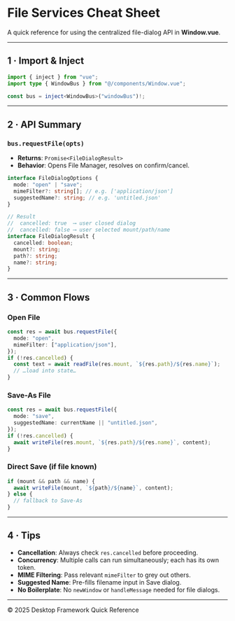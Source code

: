 # File Services Cheat Sheet

A quick reference for using the centralized file-dialog API in **Window.vue**.

---

## 1 · Import & Inject

```ts
import { inject } from "vue";
import type { WindowBus } from "@/components/Window.vue";

const bus = inject<WindowBus>("windowBus")!;
```

---

## 2 · API Summary

### `bus.requestFile(opts)`

- **Returns**: `Promise<FileDialogResult>`
- **Behavior**: Opens File Manager, resolves on confirm/cancel.

```ts
interface FileDialogOptions {
  mode: "open" | "save";
  mimeFilter?: string[]; // e.g. ['application/json']
  suggestedName?: string; // e.g. 'untitled.json'
}

// Result
//  cancelled: true  ⟶ user closed dialog
//  cancelled: false ⟶ user selected mount/path/name
interface FileDialogResult {
  cancelled: boolean;
  mount?: string;
  path?: string;
  name?: string;
}
```

---

## 3 · Common Flows

### Open File

```ts
const res = await bus.requestFile({
  mode: "open",
  mimeFilter: ["application/json"],
});
if (!res.cancelled) {
  const text = await readFile(res.mount, `${res.path}/${res.name}`);
  // …load into state…
}
```

### Save-As File

```ts
const res = await bus.requestFile({
  mode: "save",
  suggestedName: currentName || "untitled.json",
});
if (!res.cancelled) {
  await writeFile(res.mount, `${res.path}/${res.name}`, content);
}
```

### Direct Save (if file known)

```ts
if (mount && path && name) {
  await writeFile(mount, `${path}/${name}`, content);
} else {
  // fallback to Save-As
}
```

---

## 4 · Tips

- **Cancellation**: Always check `res.cancelled` before proceeding.
- **Concurrency**: Multiple calls can run simultaneously; each has its own token.
- **MIME Filtering**: Pass relevant `mimeFilter` to grey out others.
- **Suggested Name**: Pre-fills filename input in Save dialog.
- **No Boilerplate**: No `newWindow` or `handleMessage` needed for file dialogs.

---

© 2025 Desktop Framework Quick Reference
